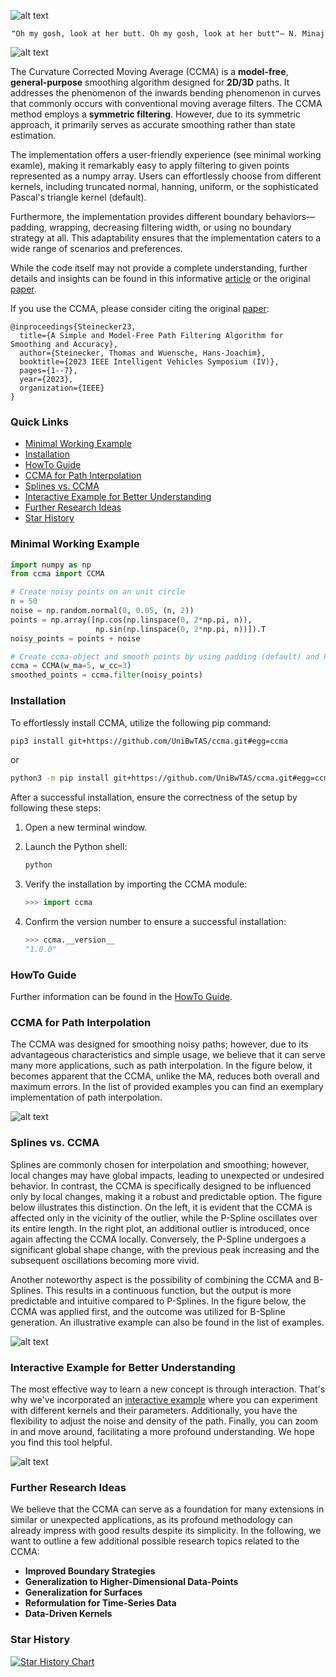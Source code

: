 ![alt text](./figures/ccma_logo.png "CCMA Logo")

<div  markdown="1" align="center">

  `❞Oh my gosh, look at her butt. Oh my gosh, look at her butt❞— N. Minaj`

</div>

![alt text](./figures/demo.gif "Moving Average vs. Curvature Corrected Moving Average Visualization")

The Curvature Corrected Moving Average (CCMA) is a **model-free**, **general-purpose** smoothing algorithm designed for **2D/3D** paths. It
addresses the phenomenon of the inwards bending phenomenon in curves that commonly occurs with
conventional moving average filters. The CCMA method employs a **symmetric filtering**.
However, due to its symmetric approach, it primarily serves as accurate smoothing rather than state estimation.

The implementation offers a user-friendly experience (see minimal working examle), 
making it remarkably easy to apply filtering to given points represented as a numpy array. 
Users can effortlessly choose from different kernels, including truncated normal, hanning, 
uniform, or the sophisticated Pascal's triangle kernel (default).

Furthermore, the implementation provides different boundary behaviors—padding, wrapping, decreasing filtering width, 
or using no boundary strategy at all. 
This adaptability ensures that the implementation caters to a wide range of scenarios and preferences.

While the code itself may not provide a complete understanding, further details
and insights can be found in this informative [article](https://medium.com/@steineckertommy/an-accurate-model-free-path-smoothing-algorithm-890fe383d163) or the original [paper](https://ieeexplore.ieee.org/abstract/document/10186704?casa_token=A4esLLLbYm4AAAAA:8gcG8KlNpX7gJkL8EBwkDPNcgBaFPGMbkaRvbJNLbjPrPMT-M61EvUJo27kKlkEkJfxUBnfYpA).

If you use the CCMA, please consider citing the original [paper](https://ieeexplore.ieee.org/abstract/document/10186704?casa_token=sCW2rP_gkSUAAAAA:7MEXKPZzc0XU3YpXb6ayjTlCSrhMYROKe40QmfmABCYxmjoopMwrGztIDzH0F-icaJ6V56P9Aw):

```
@inproceedings{Steinecker23,
  title={A Simple and Model-Free Path Filtering Algorithm for Smoothing and Accuracy},
  author={Steinecker, Thomas and Wuensche, Hans-Joachim},
  booktitle={2023 IEEE Intelligent Vehicles Symposium (IV)},
  pages={1--7},
  year={2023},
  organization={IEEE}
}
```

### Quick Links

+ [Minimal Working Example](#minimal-working-example)
+ [Installation](#installation)
+ [HowTo Guide](#howto-guide)
+ [CCMA for Path Interpolation](#ccma-for-path-interpolation)
+ [Splines vs. CCMA](#splines-vs-ccma)
+ [Interactive Example for Better Understanding](#interactive-example-for-better-understanding)
+ [Further Research Ideas](#further-research-ideas)
+ [Star History](#star-history)

### Minimal Working Example

```python
import numpy as np
from ccma import CCMA

# Create noisy points on an unit circle
n = 50
noise = np.random.normal(0, 0.05, (n, 2))
points = np.array([np.cos(np.linspace(0, 2*np.pi, n)),
                   np.sin(np.linspace(0, 2*np.pi, n))]).T
noisy_points = points + noise

# Create ccma-object and smooth points by using padding (default) and Pascal's Triangle kernel/weights (default)
ccma = CCMA(w_ma=5, w_cc=3)
smoothed_points = ccma.filter(noisy_points)
```

### Installation 

To effortlessly install CCMA, utilize the following pip command:

```bash
pip3 install git+https://github.com/UniBwTAS/ccma.git#egg=ccma
```

or

```bash
python3 -m pip install git+https://github.com/UniBwTAS/ccma.git#egg=ccma
```

After a successful installation, ensure the correctness of the setup by following these steps:

1. Open a new terminal window.

2. Launch the Python shell:

    ```python
    python
    ```

3. Verify the installation by importing the CCMA module:

    ```python
    >>> import ccma
    ```

4. Confirm the version number to ensure a successful installation:

    ```python
    >>> ccma.__version__
    "1.0.0"
    ```

### HowTo Guide

Further information can be found in the [HowTo Guide](./docs/HowTo.md).

### CCMA for Path Interpolation


The CCMA was designed for smoothing noisy paths; 
however, due to its advantageous characteristics and simple usage, 
we believe that it can serve many more applications, 
such as path interpolation. In the figure below, 
it becomes apparent that the CCMA, unlike the MA, 
reduces both overall and maximum errors. 
In the list of provided examples you can find an exemplary implementation of path interpolation.


![alt text](./figures/inwards_bending.png "The potential of the CCMA as path interpolation.")


### Splines vs. CCMA

Splines are commonly chosen for interpolation and smoothing; 
however, local changes may have global impacts, 
leading to unexpected or undesired behavior. 
In contrast, the CCMA is specifically designed to be influenced only by local changes, 
making it a robust and predictable option. 
The figure below illustrates this distinction. 
On the left, it is evident that the CCMA is affected only in the vicinity of the outlier, 
while the P-Spline oscillates over its entire length. 
In the right plot, an additional outlier is introduced, once again affecting the CCMA locally. 
Conversely, the P-Spline undergoes a significant global shape change, 
with the previous peak increasing and the subsequent oscillations becoming more vivid.

Another noteworthy aspect is the possibility of combining the CCMA and B-Splines. 
This results in a continuous function, 
but the output is more predictable and intuitive compared to P-Splines. 
In the figure below, the CCMA was applied first, 
and the outcome was utilized for B-Spline generation. 
An illustrative example can also be found in the list of examples.

![alt text](./figures/ccma_vs_bspline.png "B-Spline vs. CCMA + B-Spline")

### Interactive Example for Better Understanding


The most effective way to learn a new concept is through interaction. 
That's why we've incorporated an [interactive example](./examples/example_interactive.py) 
where you can experiment with different kernels and their parameters. 
Additionally, you have the flexibility to adjust the noise and density of the path. 
Finally, you can zoom in and move around, 
facilitating a more profound understanding. 
We hope you find this tool helpful.


![alt text](./figures/interactive_example.gif "Interactive Example")


### Further Research Ideas

We believe that the CCMA can serve as a foundation for many extensions in similar or unexpected applications, 
as its profound methodology can already impress with good results despite its simplicity. 
In the following, we want to outline a few additional possible research topics related to the CCMA:

+ **Improved Boundary Strategies**
+ **Generalization to Higher-Dimensional Data-Points**
+ **Generalization for Surfaces**
+ **Reformulation for Time-Series Data**
+ **Data-Driven Kernels**

### Star History

[![Star History Chart](https://api.star-history.com/svg?repos=UniBwTAS/ccma&type=Date)](https://star-history.com/#UniBwTAS/ccma&Date)